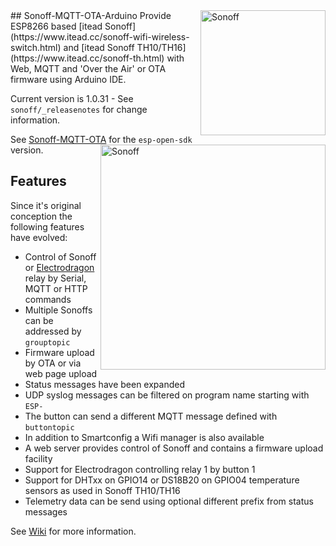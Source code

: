 <img alt="Sonoff" src="https://github.com/arendst/arendst.github.io/blob/master/media/sonoff.jpg" height="200" align="right" /> 
## Sonoff-MQTT-OTA-Arduino
Provide ESP8266 based [itead Sonoff](https://www.itead.cc/sonoff-wifi-wireless-switch.html) and [itead Sonoff TH10/TH16](https://www.itead.cc/sonoff-th.html) with Web, MQTT and 'Over the Air' or OTA firmware using Arduino IDE.

Current version is 1.0.31 - See ```sonoff/_releasenotes``` for change information.

See [Sonoff-MQTT-OTA](https://github.com/arendst/Sonoff-MQTT-OTA) for the ```esp-open-sdk``` version.
<img alt="Sonoff" src="https://github.com/arendst/arendst.github.io/blob/master/media/sonoff_th.jpg" height="360" align="right" /> 
## Features
Since it's original conception the following features have evolved:
- Control of Sonoff or [Electrodragon](http://www.electrodragon.com/product/wifi-iot-relay-board-based-esp8266/) relay by Serial, MQTT or HTTP commands
- Multiple Sonoffs can be addressed by ```grouptopic```
- Firmware upload by OTA or via web page upload
- Status messages have been expanded
- UDP syslog messages can be filtered on program name starting with ```ESP-```
- The button can send a different MQTT message defined with ```buttontopic```
- In addition to Smartconfig a Wifi manager is also available
- A web server provides control of Sonoff and contains a firmware upload facility
- Support for Electrodragon controlling relay 1 by button 1
- Support for DHTxx on GPIO14 or DS18B20 on GPIO04 temperature sensors as used in Sonoff TH10/TH16
- Telemetry data can be send using optional different prefix from status messages

See [Wiki](https://github.com/arendst/Sonoff-MQTT-OTA-Arduino/wiki) for more information.
